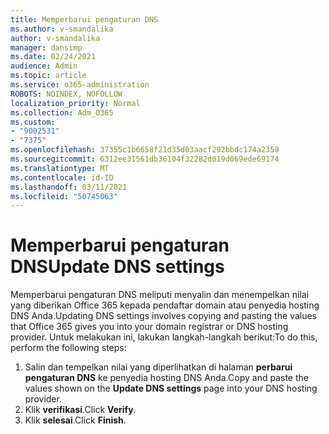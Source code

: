 ```yaml
---
title: Memperbarui pengaturan DNS
ms.author: v-smandalika
author: v-smandalika
manager: dansimp
ms.date: 02/24/2021
audience: Admin
ms.topic: article
ms.service: o365-administration
ROBOTS: NOINDEX, NOFOLLOW
localization_priority: Normal
ms.collection: Adm_O365
ms.custom:
- "9002531"
- "7375"
ms.openlocfilehash: 37355c1b6658f21d35d03aacf292bbdc174a2359
ms.sourcegitcommit: 6312ee31561db36104f32282d019d069ede69174
ms.translationtype: MT
ms.contentlocale: id-ID
ms.lasthandoff: 03/11/2021
ms.locfileid: "50745063"
---
```

# <a name="update-dns-settings"></a><span data-ttu-id="206db-102">Memperbarui pengaturan DNS</span><span class="sxs-lookup"><span data-stu-id="206db-102">Update DNS settings</span></span>

<span data-ttu-id="206db-103">Memperbarui pengaturan DNS meliputi menyalin dan menempelkan nilai yang diberikan Office 365 kepada pendaftar domain atau penyedia hosting DNS Anda.</span><span class="sxs-lookup"><span data-stu-id="206db-103">Updating DNS settings involves copying and pasting the values that Office 365 gives you into your domain registrar or DNS hosting provider.</span></span> <span data-ttu-id="206db-104">Untuk melakukan ini, lakukan langkah-langkah berikut:</span><span class="sxs-lookup"><span data-stu-id="206db-104">To do this, perform the following steps:</span></span>

1. <span data-ttu-id="206db-105">Salin dan tempelkan nilai yang diperlihatkan di halaman **perbarui pengaturan DNS** ke penyedia hosting DNS Anda.</span><span class="sxs-lookup"><span data-stu-id="206db-105">Copy and paste the values shown on the **Update DNS settings** page into your DNS hosting provider.</span></span>
2. <span data-ttu-id="206db-106">Klik **verifikasi**.</span><span class="sxs-lookup"><span data-stu-id="206db-106">Click **Verify**.</span></span>
3. <span data-ttu-id="206db-107">Klik **selesai**.</span><span class="sxs-lookup"><span data-stu-id="206db-107">Click **Finish**.</span></span>